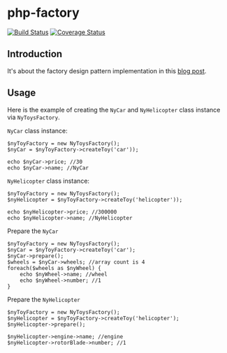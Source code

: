 # php-factory

[![Build Status](https://travis-ci.org/peter279k/php-factory.svg?branch=master)](https://travis-ci.org/peter279k/php-factory)
[![Coverage Status](https://coveralls.io/repos/github/peter279k/php-factory/badge.svg?branch=master)](https://coveralls.io/github/peter279k/php-factory?branch=master)

## Introduction

It's about the factory design pattern implementation in this [blog post](https://www.startutorial.com/articles/view/understanding-design-patterns-abstract-factory#top).

## Usage

Here is the example of creating the ```NyCar``` and ```NyHelicopter``` class instance via ```NyToysFactory```.

```NyCar``` class instance:

```
$nyToyFactory = new NyToysFactory();
$nyCar = $nyToyFactory->createToy('car'));

echo $nyCar->price; //30
echo $nyCar->name; //NyCar
```

```NyHelicopter``` class instance:

```
$nyToyFactory = new NyToysFactory();
$nyHelicopter = $nyToyFactory->createToy('helicopter'));

echo $nyHelicopter->price; //300000
echo $nyHelicopter->name; //NyHelicopter
```

Prepare the ```NyCar```

```
$nyToyFactory = new NyToysFactory();
$nyCar = $nyToyFactory->createToy('car');
$nyCar->prepare();
$wheels = $nyCar->wheels; //array count is 4
foreach($wheels as $nyWheel) {
    echo $nyWheel->name; //wheel
    echo $nyWheel->number; //1
}
```
Prepare the ```NyHelicopter```

```
$nyToyFactory = new NyToysFactory();
$nyHelicopter = $nyToyFactory->createToy('helicopter');
$nyHelicopter->prepare();

$nyHelicopter->engine->name; //engine
$nyHelicopter->rotorBlade->number; //1
```
